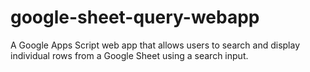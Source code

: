 # google-sheet-query-webapp
A Google Apps Script web app that allows users to search and display individual rows from a Google Sheet using a search input.
